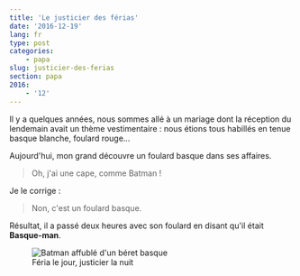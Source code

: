 ```yaml
---
title: 'Le justicier des férias'
date: '2016-12-19'
lang: fr
type: post
categories:
    - papa
slug: justicier-des-ferias
section: papa
2016:
    - '12'
---
```


Il y a quelques années, nous sommes allé à un mariage dont la réception du lendemain avait un thème vestimentaire : nous étions tous habillés en tenue basque blanche, foulard rouge…

<!-- more -->

Aujourd'hui, mon grand découvre un foulard basque dans ses affaires.

> Oh, j'ai une cape, comme Batman !

Je le corrige :

> Non, c'est un foulard basque.

Résultat, il a passé deux heures avec son foulard en disant qu'il était **Basque-man**.

<figure>
  <img src="{{<fileFolder>}}basqueman.jpg" alt="Batman affublé d'un béret basque"/>
  <figcaption>Féria le jour, justicier la nuit</figcaption>
</figure>